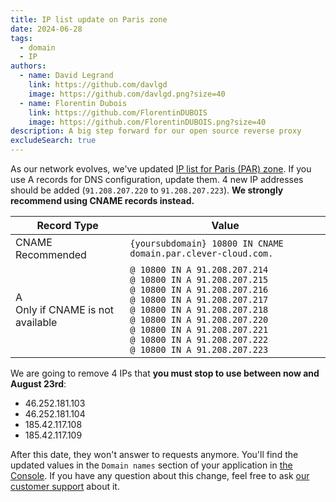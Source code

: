```yaml
---
title: IP list update on Paris zone
date: 2024-06-28
tags:
  - domain
  - IP
authors:
  - name: David Legrand
    link: https://github.com/davlgd
    image: https://github.com/davlgd.png?size=40
  - name: Florentin Dubois
    link: https://github.com/FlorentinDUBOIS
    image: https://github.com/FlorentinDUBOIS.png?size=40
description: A big step forward for our open source reverse proxy
excludeSearch: true
---
```


As our network evolves, we've updated [IP list for Paris (PAR) zone](/doc/administrate/domain-names/#your-application-runs-in-the-europeparis-par-zone). If you use A records for DNS configuration, update them. 4 new IP addresses should be added (`91.208.207.220` to `91.208.207.223`). **We strongly recommend using CNAME records instead.**

| Record Type | Value |
| ----------- | ----- |
| CNAME<br>Recommended | `{yoursubdomain} 10800 IN CNAME domain.par.clever-cloud.com.` |
| A<br>Only if CNAME is not available | `@ 10800 IN A 91.208.207.214`<br>`@ 10800 IN A 91.208.207.215`<br>`@ 10800 IN A 91.208.207.216`<br>`@ 10800 IN A 91.208.207.217`<br>`@ 10800 IN A 91.208.207.218`<br>`@ 10800 IN A 91.208.207.220`<br>`@ 10800 IN A 91.208.207.221`<br>`@ 10800 IN A 91.208.207.222`<br>`@ 10800 IN A 91.208.207.223`  |

We are going to remove 4 IPs that **you must stop to use between now and August 23rd**:

- 46.252.181.103
- 46.252.181.104
- 185.42.117.108
- 185.42.117.109

 After this date, they won't answer to requests anymore. You'll find the updated values in the `Domain names` section of your application in [the Console](https://console.clever-cloud.com). If you have any question about this change, feel free to ask [our customer support](https://console.clever-cloud.com/ticket-center-choice) about it.

